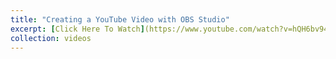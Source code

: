 ```yaml
---
title: "Creating a YouTube Video with OBS Studio"
excerpt: [Click Here To Watch](https://www.youtube.com/watch?v=hQH6bv946T4)
collection: videos
---
```


